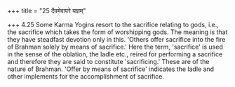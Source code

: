 +++
title = "25 दैवमेवापरे यज्ञम्"

+++
4.25 Some Karma Yogins resort to the sacrifice relating to gods, i.e.,
the sacrifice which takes the form of worshipping gods. The meaning is that they have steadfast devotion only in this. 'Others offer sacrifice into the fire of Brahman solely by means of sacrifice.' Here the term,
'sacrifice' is used in the sense of the oblation, the ladle etc., reired for performing a sacrifice and therefore they are said to constitute
'sacrificing.' These are of the nature of Brahman. 'Offer by means of sacrifice' indicates the ladle and other implements for the accomplishment of sacrifice.
